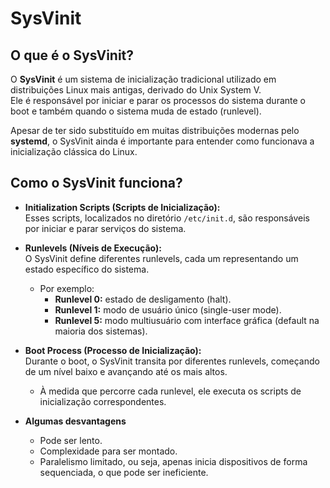 # SysVinit

## O que é o SysVinit?
O **SysVinit** é um sistema de inicialização tradicional utilizado em distribuições Linux mais antigas, derivado do Unix System V.  
Ele é responsável por iniciar e parar os processos do sistema durante o boot e também quando o sistema muda de estado (runlevel).  

Apesar de ter sido substituído em muitas distribuições modernas pelo **systemd**, o SysVinit ainda é importante para entender como funcionava a inicialização clássica do Linux.

## Como o SysVinit funciona?

- **Initialization Scripts (Scripts de Inicialização):**  
  Esses scripts, localizados no diretório `/etc/init.d`, são responsáveis por iniciar e parar serviços do sistema.

- **Runlevels (Níveis de Execução):**  
  O SysVinit define diferentes runlevels, cada um representando um estado específico do sistema.  
  - Por exemplo:
    - **Runlevel 0:** estado de desligamento (halt).  
    - **Runlevel 1:** modo de usuário único (single-user mode).  
    - **Runlevel 5:** modo multiusuário com interface gráfica (default na maioria dos sistemas).  

- **Boot Process (Processo de Inicialização):**  
  Durante o boot, o SysVinit transita por diferentes runlevels, começando de um nível baixo e avançando até os mais altos.  
  - À medida que percorre cada runlevel, ele executa os scripts de inicialização correspondentes.

- **Algumas desvantagens**
    - Pode ser lento.
    - Complexidade para ser montado.
    - Paralelismo limitado, ou seja, apenas inicia dispositivos de forma sequenciada, o que pode ser ineficiente. 
